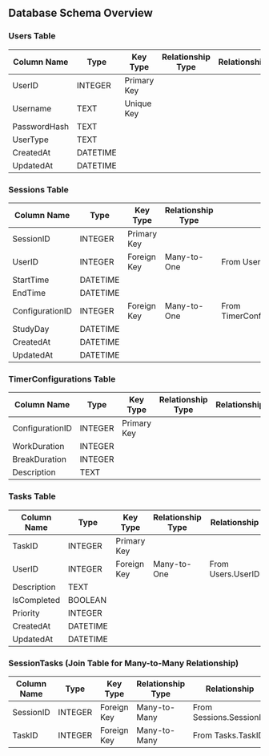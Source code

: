 ## Database Schema Overview

### Users Table

| Column Name   | Type     | Key Type    | Relationship Type | Relationship |
|---------------|----------|-------------|-------------------|--------------|
| UserID        | INTEGER  | Primary Key |                   |              |
| Username      | TEXT     | Unique Key  |                   |              |
| PasswordHash  | TEXT     |             |                   |              |
| UserType      | TEXT     |             |                   |              |
| CreatedAt     | DATETIME |             |                   |              |
| UpdatedAt     | DATETIME |             |                   |              |

### Sessions Table

| Column Name      | Type     | Key Type    | Relationship Type | Relationship                |
|------------------|----------|-------------|-------------------|-----------------------------|
| SessionID        | INTEGER  | Primary Key |                   |                             |
| UserID           | INTEGER  | Foreign Key | Many-to-One       | From Users.UserID           |
| StartTime        | DATETIME |             |                   |                             |
| EndTime          | DATETIME |             |                   |                             |
| ConfigurationID  | INTEGER  | Foreign Key | Many-to-One       | From TimerConfigurations.ConfigurationID |
| StudyDay         | DATETIME |             |                   |                             |
| CreatedAt        | DATETIME |             |                   |                             |
| UpdatedAt        | DATETIME |             |                   |                             |

### TimerConfigurations Table

| Column Name   | Type     | Key Type    | Relationship Type | Relationship |
|---------------|----------|-------------|-------------------|--------------|
| ConfigurationID | INTEGER | Primary Key |                   |              |
| WorkDuration  | INTEGER  |             |                   |              |
| BreakDuration | INTEGER  |             |                   |              |
| Description   | TEXT     |             |                   |              |

### Tasks Table

| Column Name   | Type     | Key Type    | Relationship Type | Relationship |
|---------------|----------|-------------|-------------------|--------------|
| TaskID        | INTEGER  | Primary Key |                   |              |
| UserID        | INTEGER  | Foreign Key | Many-to-One       | From Users.UserID           |
| Description   | TEXT     |             |                   |              |
| IsCompleted   | BOOLEAN  |             |                   |              |
| Priority      | INTEGER  |             |                   |              |
| CreatedAt     | DATETIME |             |                   |              |
| UpdatedAt     | DATETIME |             |                   |              |

### SessionTasks (Join Table for Many-to-Many Relationship)

| Column Name   | Type     | Key Type    | Relationship Type  | Relationship          |
|---------------|----------|-------------|--------------------|-----------------------|
| SessionID     | INTEGER  | Foreign Key | Many-to-Many       | From Sessions.SessionID |
| TaskID        | INTEGER  | Foreign Key | Many-to-Many       | From Tasks.TaskID     |